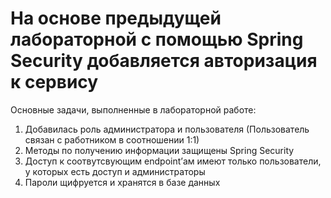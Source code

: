 # На основе предыдущей лабораторной с помощью Spring Security добавляется авторизация к сервису
Основные задачи, выполненные в лабораторной работе:
1. Добавилась роль администратора и пользователя (Пользователь связан с работником в соотношении 1:1)
2. Методы по получению информации защищены Spring Security
3.  Доступ к соотвутсвующим endpoint’ам имеют только пользователи, у которых есть доступ и администраторы
4.  Пароли щифруется и хранятся в базе данных
